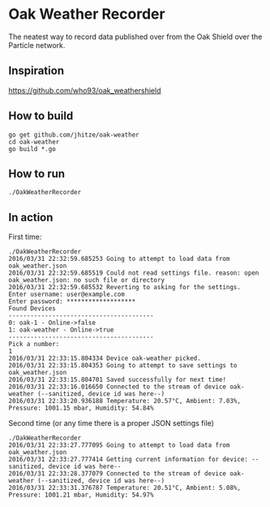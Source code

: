 # Oak Weather Recorder
The neatest way to record data published over from the Oak Shield over the Particle network.

## Inspiration
https://github.com/who93/oak_weathershield

## How to build

```
go get github.com/jhitze/oak-weather
cd oak-weather
go build *.go 
```

## How to run
```
./OakWeatherRecorder
```

## In action

First time:

```
./OakWeatherRecorder 
2016/03/31 22:32:59.685253 Going to attempt to load data from oak_weather.json
2016/03/31 22:32:59.685519 Could not read settings file. reason: open oak_weather.json: no such file or directory
2016/03/31 22:32:59.685532 Reverting to asking for the settings.
Enter username: user@example.com
Enter password: *******************
Found Devices
----------------------------------------
0: oak-1 - Online->false
1: oak-weather - Online->true
----------------------------------------
Pick a number:
1
2016/03/31 22:33:15.804334 Device oak-weather picked.
2016/03/31 22:33:15.804353 Going to attempt to save settings to oak_weather.json
2016/03/31 22:33:15.804701 Saved successfully for next time!
2016/03/31 22:33:16.016650 Connected to the stream of device oak-weather (--sanitized, device id was here--)
2016/03/31 22:33:20.936188 Temperature: 20.57°C, Ambient: 7.03%, Pressure: 1001.15 mbar, Humidity: 54.84%
```

Second time (or any time there is a proper JSON settings file)

```
./OakWeatherRecorder 
2016/03/31 22:33:27.777095 Going to attempt to load data from oak_weather.json
2016/03/31 22:33:27.777414 Getting current information for device: --sanitized, device id was here--
2016/03/31 22:33:28.377079 Connected to the stream of device oak-weather (--sanitized, device id was here--)
2016/03/31 22:33:31.376787 Temperature: 20.51°C, Ambient: 5.08%, Pressure: 1001.21 mbar, Humidity: 54.97%
```
